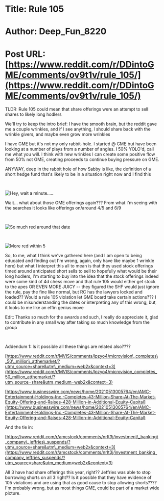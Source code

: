 # Title: Rule 105
# Author: Deep_Fun_8220
# Post URL: [https://www.reddit.com/r/DDintoGME/comments/ov9t1v/rule_105/](https://www.reddit.com/r/DDintoGME/comments/ov9t1v/rule_105/)


TLDR: Rule 105 could mean that share offerings were an attempt to sell shares to likely long hodlers

We'll try to keep the intro brief: I have the smooth brain, but the reddit gave me a couple wrinkles, and if I see anything, I should share back with the wrinkle givers, and maybe even grow more wrinkles

I have GME but it's not my only rabbit-hole. I started @ GME but have been looking at a number of plays from a number of angles. I 50% YOLO'd, call me what you will. I think with new wrinkles I can create some positive flow from 50% not GME, creating proceeds to continue buying pressure on GME.

ANYWAY, deep in the rabbit hole of how Sabby is like, the definition of a short hedge fund that's likely to be in a situation right now and I find this

&#x200B;

![Hey, wait a minute.....](https://preview.redd.it/vq7x9b8wkke71.png?width=799&format=png&auto=webp&s=469cc577b9e4327ed3cc293e86ff7f6c4b4e6bbf)

Wait... what about those GME offerings again??? From what I'm seeing with the searches it looks like offerings on/around 4/5 and 6/9

&#x200B;

![So much red around that date](https://preview.redd.it/oljslbsxlke71.png?width=1643&format=png&auto=webp&s=5d150483b55c45b585c4fb197eb4459fd6526f2e)

&#x200B;

![More red within 5](https://preview.redd.it/y9rz82o2mke71.png?width=1651&format=png&auto=webp&s=f307130bea151a7affa14817e4638951ce90ca56)

So, to me, what I think we've gathered here (and I am open to being educated and finding out I'm wrong, again, only have like maybe 1 wrinkle here) but what I interpret this all to mean is that they used stock offerings timed around anticipated short sells to sell to hopefully what would be their long hodlers, I'm starting to buy into the idea that the stock offerings indeed were some kind of 4d chess move and that rule 105 would either get stock to the apes OR EVEN MORE JUICY -- they figured the SHF would just ignore the rule, pay the fine like normal, but RC has the lawyers locked and loaded?? Would a rule 105 violation let GME board take certain actions??? I could be misunderstanding the dates or interpreting any of this wrong, but, it looks to me like an effin genius move

Edit: Thanks so much for the awards and such, I really do appreciate it, glad to contribute in any small way after taking so much knowledge from the group

&#x200B;

Addendum 1: Is it possible all these things are related also????

[https://www.reddit.com/r/MVIS/comments/lpzyo4/microvision\_completes\_50\_million\_atthemarket/?utm\_source=share&utm\_medium=web2x&context=3](https://www.reddit.com/r/MVIS/comments/lpzyo4/microvision_completes_50_million_atthemarket/?utm_source=share&utm_medium=web2x&context=3)

[https://www.businesswire.com/news/home/20210513005764/en/AMC-Entertainment-Holdings-Inc.-Completes-43-Million-Share-At-The-Market-Equity-Offering-and-Raises-428-Million-in-Additional-Equity-Capital](https://www.businesswire.com/news/home/20210513005764/en/AMC-Entertainment-Holdings-Inc.-Completes-43-Million-Share-At-The-Market-Equity-Offering-and-Raises-428-Million-in-Additional-Equity-Capital)

And the tie in:

[https://www.reddit.com/r/amcstock/comments/nrlt3j/investment\_banking\_company\_jeffries\_suspends/?utm\_source=share&utm\_medium=web2x&context=3](https://www.reddit.com/r/amcstock/comments/nrlt3j/investment_banking_company_jeffries_suspends/?utm_source=share&utm_medium=web2x&context=3)

All 3 have had share offerings this year, right?? Jeffries was able to stop borrowing shorts on all 3 right?? Is it possible that they have evidence of 105 violations and are using that as good cause to stop allowing shorts???? I'm probably wrong, but as most things GME, could be part of a market wide picture. 